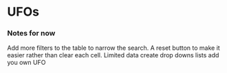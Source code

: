# UFOs

### Notes for now
Add more filters to the table to narrow the search. A reset button to make it easier rather than clear each cell.
Limited data
create drop downs lists
add you own UFO 
